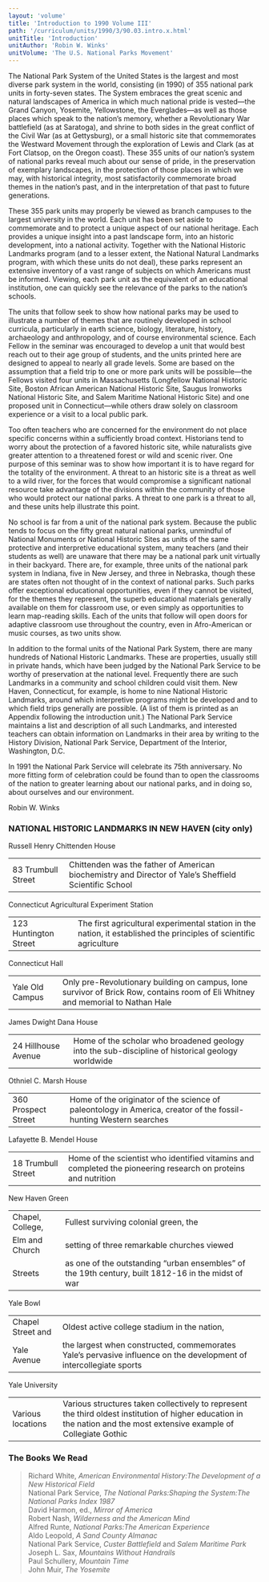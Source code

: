 ```yaml
---
layout: 'volume'
title: 'Introduction to 1990 Volume III'
path: '/curriculum/units/1990/3/90.03.intro.x.html'
unitTitle: 'Introduction'
unitAuthor: 'Robin W. Winks'
unitVolume: 'The U.S. National Parks Movement'
---
```


<body>
 <p>
  The National Park System of the United States is the largest and most diverse park system in the world, consisting (in 1990) of 355 national park units in forty-seven states. The System embraces the great scenic and natural landscapes of America in which much national pride is vested—the Grand Canyon, Yosemite, Yellowstone, the Everglades—as well as those places which speak to the nation’s memory, whether a Revolutionary War battlefield (as at Saratoga), and shrine to both sides in the great conflict of the Civil War (as at Gettysburg), or a small historic site that commemorates the Westward Movement through the exploration of Lewis and Clark (as at Fort Clatsop, on the Oregon coast). These 355 units of our nation’s system of national parks reveal much about our sense of pride, in the preservation of exemplary landscapes, in the protection of those places in which we may, with historical integrity, most satisfactorily commemorate broad themes in the nation’s past, and in the interpretation of that past to future generations.
 </p>
 <p>
  These 355 park units may properly be viewed as branch campuses to the largest university in the world. Each unit has been set aside to commemorate and to protect a unique aspect of our national heritage. Each provides a unique insight into a past landscape form, into an historic development, into a national activity. Together with the National Historic Landmarks program (and to a lesser extent, the National Natural Landmarks program, with which these units do not deal), these parks represent an extensive inventory of a vast range of subjects on which Americans must be informed. Viewing, each park unit as the equivalent of an educational institution, one can quickly see the relevance of the parks to the nation’s schools.
 </p>
 <p>
  The units that follow seek to show how national parks may be used to illustrate a number of themes that are routinely developed in school curricula, particularly in earth science, biology, literature, history, archaeology and anthropology, and of course environmental science. Each Fellow in the seminar was encouraged to develop a unit that would best reach out to their age group of students, and the units printed here are designed to appeal to nearly all grade levels. Some are based on the assumption that a field trip to one or more park units will be possible—the Fellows visited four units in Massachusetts (Longfellow National Historic Site, Boston African American National Historic Site, Saugus Ironworks National Historic Site, and Salem Maritime National Historic Site) and one proposed unit in Connecticut—while others draw solely on classroom experience or a visit to a local public park.
 </p>
 <p>
  Too often teachers who are concerned for the environment do not place specific concerns within a sufficiently broad context. Historians tend to worry about the protection of a favored historic site, while naturalists give greater attention to a threatened forest or wild and scenic river. One purpose of this seminar was to show how important it is to have regard for the totality of the environment. A threat to an historic site is a threat as well to a wild river, for the forces that would compromise a significant national resource take advantage of the divisions within the community of those who would protect our national parks. A threat to one park is a threat to all, and these units help illustrate this point.
 </p>
 <p>
  No school is far from a unit of the national park system. Because the public tends to focus on the fifty great natural national parks, unmindful of National Monuments or National Historic Sites as units of the same protective and interpretive educational system, many teachers (and their students as well) are unaware that there may be a national park unit virtually in their backyard. There are, for example, three units of the national park system in Indiana, five in New Jersey, and three in Nebraska, though these are states often not thought of in the context of national parks. Such parks offer exceptional educational opportunities, even if they cannot be visited, for the themes they represent, the superb educational materials generally available on them for classroom use, or even simply as opportunities to learn map-reading skills. Each of the units that follow will open doors for adaptive classroom use throughout the country, even in Afro-American or music courses, as two units show.
 </p>
 <p>
  In addition to the formal units of the National Park System, there are many hundreds of National Historic Landmarks. These are properties, usually still in private hands, which have been judged by the National Park Service to be worthy of preservation at the national level. Frequently there are such Landmarks in a community and school children could visit them. New Haven, Connecticut, for example, is home to nine National Historic Landmarks, around which interpretive programs might be developed and to which field trips generally are possible. (A list of them is printed as an Appendix following the introduction unit.) The National Park Service maintains a list and description of all such Landmarks, and interested teachers can obtain information on Landmarks in their area by writing to the History Division, National Park Service, Department of the Interior, Washington, D.C.
 </p>
 <p>
  In 1991 the National Park Service will celebrate its 75th anniversary. No more fitting form of celebration could be found than to open the classrooms of the nation to greater learning about our national parks, and in doing so, about ourselves and our environment.
 </p>
 <p>
  Robin W. Winks
 </p>
<h3>
  NATIONAL HISTORIC LANDMARKS IN NEW HAVEN (city only)
 </h3>
 Russell Henry Chittenden House
<table border="0">
  <tr>
   <td>
    83 Trumbull Street
   </td>
   <td>
    Chittenden was the father of American biochemistry and Director of Yale’s Sheffield Scientific School
   </td>
  </tr>
 </table>
 Connecticut Agricultural Experiment Station
<table border="0">
  <tr>
   <td>
    123 Huntington Street
   </td>
   <td>
    The first agricultural experimental station in the nation, it established the principles of scientific agriculture
   </td>
  </tr>
 </table>
 Connecticut Hall
<table border="0">
  <tr>
   <td>
    Yale Old Campus
   </td>
   <td>
    Only pre-Revolutionary building on campus, lone survivor of Brick Row, contains room of Eli Whitney and memorial to Nathan Hale
   </td>
  </tr>
 </table>
 James Dwight Dana House
<table border="0">
  <tr>
   <td>
    24 Hillhouse Avenue
   </td>
   <td>
    Home of the scholar who broadened geology into the sub-discipline of historical geology worldwide
   </td>
  </tr>
 </table>
 Othniel C. Marsh House
<table border="0">
  <tr>
   <td>
    360 Prospect Street
   </td>
   <td>
    Home of the originator of the science of paleontology in America, creator of the fossil-hunting Western searches
   </td>
  </tr>
 </table>
 Lafayette B. Mendel House
<table border="0">
  <tr>
   <td>
    18 Trumbull Street
   </td>
   <td>
    Home of the scientist who identified vitamins and completed the pioneering research on proteins and nutrition
   </td>
  </tr>
 </table>
 New Haven Green
<table border="0">
  <tr>
   <td>
    Chapel, College,
   </td>
   <td>
    Fullest surviving colonial green, the
   </td>
  </tr>
  <tr>
   <td>
    Elm and Church
   </td>
   <td>
    setting of three remarkable churches viewed
   </td>
  </tr>
  <tr>
   <td>
    Streets
   </td>
   <td>
    as one of the outstanding “urban ensembles” of the 19th century, built 1812-16 in the midst of war
   </td>
  </tr>
 </table>
 Yale Bowl
<table border="0">
  <tr>
   <td>
    Chapel Street and
   </td>
   <td>
    Oldest active college stadium in the nation,
   </td>
  </tr>
  <tr>
   <td>
    Yale Avenue
   </td>
   <td>
    the largest when constructed, commemorates Yale’s pervasive influence on the development of intercollegiate sports
   </td>
  </tr>
 </table>
 Yale University
<table border="0">
  <tr>
   <td>
    Various locations
   </td>
   <td>
    Various structures taken collectively to represent the third oldest institution of higher education in the nation and the most extensive example of Collegiate Gothic
   </td>
  </tr>
 </table>
 <h3>
  The Books We Read
 </h3>
 <blockquote>
  <dl>
   <dt>
    Richard White,
    <i>
     American Environmental History:The Development of a New Historical Field
    </i>
    <dt>
     National Park Service,
     <i>
      The National Parks:Shaping the System:The National Parks Index 1987
     </i>
     <dt>
      David Harmon, ed.,
      <i>
       Mirror of America
      </i>
      <dt>
       Robert Nash,
       <i>
        Wilderness and the American Mind
       </i>
       <dt>
        Alfred Runte,
        <i>
         National Parks:The American Experience
        </i>
        <dt>
         Aldo Leopold,
         <i>
          A Sand County Almanac
         </i>
         <dt>
          National Park Service,
          <i>
           Custer Battlefield
          </i>
          and
          <i>
           Salem Maritime Park
          </i>
          <dt>
           Joseph L. Sax,
           <i>
            Mountains Without Handrails
           </i>
           <dt>
            Paul Schullery,
            <i>
             Mountain Time
            </i>
            <dt>
             John Muir,
             <i>
              The Yosemite
             </i>
</dt>
           </dt>
          </dt>
         </dt>
        </dt>
       </dt>
      </dt>
     </dt>
    </dt>
   </dt>
  </dl>
 </blockquote>
</body>
